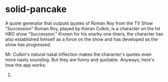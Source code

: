 # solid-pancake
A quote generator that outputs quotes of Roman Roy from the TV Show "Succession" 
Roman Roy, played by Kieran Culkin, is a character on the hit HBO show "Succession." Known for his snarky one-liners, the character has also established himself as a force on the show and has developed as the show has progressed. 

Mr. Culkin's natural nasal inflection makes the character's quotes even more nasty sounding. But they are funny and quotable. Anyways, here's how the app works:

1. 
